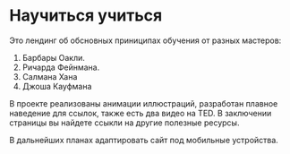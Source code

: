 # Научиться учиться
Это лендинг об обсновных приниципах обучения от разных мастеров:
1. Барбары Оакли.
2. Ричарда Фейнмана.
3. Салмана Хана
4. Джоша Кауфмана

В проекте реализованы анимации иллюстраций, разработан плавное наведение для ссылок, также есть два видео на TED. В заключении страницы вы найдете ссыкли на другие полезные ресурсы.

В дальнейших планах адаптировать сайт под мобильные устройства.
